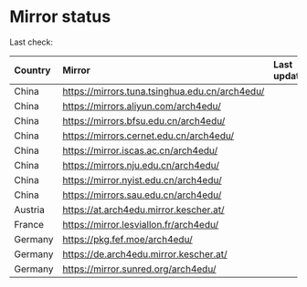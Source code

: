 <script src="./time.js"></script>
# Mirror status
Last check: <script type="text/javascript">localize(1728379428.4087698);</script>

|Country|Mirror|Last update|
|:------|:-----|:----------|
|China|https://mirrors.tuna.tsinghua.edu.cn/arch4edu/|<script type="text/javascript">localize(1728326369);</script>|
|China|https://mirrors.aliyun.com/arch4edu/|<script type="text/javascript">localize(1728326369);</script>|
|China|https://mirrors.bfsu.edu.cn/arch4edu/|<script type="text/javascript">localize(1728326369);</script>|
|China|https://mirrors.cernet.edu.cn/arch4edu/|<script type="text/javascript">localize(1728326369);</script>|
|China|https://mirror.iscas.ac.cn/arch4edu/|<script type="text/javascript">localize(1728326369);</script>|
|China|https://mirrors.nju.edu.cn/arch4edu/|<script type="text/javascript">localize(1728326369);</script>|
|China|https://mirror.nyist.edu.cn/arch4edu/|<script type="text/javascript">localize(1728326369);</script>|
|China|https://mirrors.sau.edu.cn/arch4edu/|<script type="text/javascript">localize(1728326369);</script>|
|Austria|https://at.arch4edu.mirror.kescher.at/|<script type="text/javascript">localize(1728326369);</script>|
|France|https://mirror.lesviallon.fr/arch4edu/|<script type="text/javascript">localize(1728326369);</script>|
|Germany|https://pkg.fef.moe/arch4edu/|<script type="text/javascript">localize(1728326369);</script>|
|Germany|https://de.arch4edu.mirror.kescher.at/|<script type="text/javascript">localize(1728326369);</script>|
|Germany|https://mirror.sunred.org/arch4edu/|<script type="text/javascript">localize(1728326369);</script>|

<script src="./tablefilter/tablefilter.js"></script>
<script src="./table.js"></script>